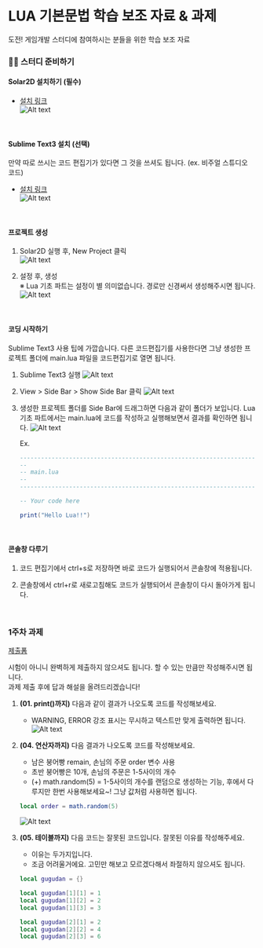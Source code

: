 # LUA 기본문법 학습 보조 자료 & 과제
도전! 게임개발 스터디에 참여하시는 분들을 위한 학습 보조 자료

### 👩‍🔧 스터디 준비하기

#### Solar2D 설치하기 (필수)
* [설치 링크](https://solar2d.com/)  
![Alt text](../image/week01/exam03.png)  

<br>

#### Sublime Text3 설치 (선택)
만약 따로 쓰시는 코드 편집기가 있다면 그 것을 쓰셔도 됩니다. (ex. 비주얼 스튜디오 코드)

* [설치 링크](https://www.sublimetext.com/3)  
![Alt text](../image/week01/exam04.png)  

<br>

#### 프로젝트 생성

1. Solar2D 실행 후, New Project 클릭  
	![Alt text](../image/week01/exam05.png)  

2. 설정 후, 생성  
	※ Lua 기초 파트는 설정이 별 의미없습니다. 경로만 신경써서 생성해주시면 됩니다.
	![Alt text](../image/lua_basic/04.jpg)

<br>

#### 코딩 시작하기
Sublime Text3 사용 팁에 가깝습니다. 다른 코드편집기를 사용한다면 그냥 생성한 프로젝트 폴더에 main.lua 파일을 코드편집기로 열면 됩니다.

1. Sublime Text3 실행
	![Alt text](../image/lua_basic/02.jpg)

2. View > Side Bar > Show Side Bar 클릭
	![Alt text](../image/lua_basic/03.jpg)

3. 생성한 프로젝트 폴더를 Side Bar에 드래그하면 다음과 같이 폴더가 보입니다.
	Lua 기초 파트에서는 main.lua에 코드를 작성하고 실행해보면서 결과를 확인하면 됩니다.
	![Alt text](../image/lua_basic/05.jpg)

	Ex.  
	```lua
	-----------------------------------------------------------------------------------------
	--
	-- main.lua
	--
	-----------------------------------------------------------------------------------------

	-- Your code here

	print("Hello Lua!!")
	```

<br>

#### 콘솔창 다루기

1. 코드 편집기에서 ctrl+s로 저장하면 바로 코드가 실행되어서 콘솔창에 적용됩니다.

2. 콘솔창에서 ctrl+r로 새로고침해도 코드가 실행되어서 콘솔창이 다시 돌아가게 됩니다.

<br>


### 1주차 과제
[제출폼](https://forms.gle/JqhBQegPadt1dXCu9)  

시험이 아니니 완벽하게 제출하지 않으셔도 됩니다. 할 수 있는 만큼만 작성해주시면 됩니다.  
과제 제출 후에 답과 해설을 올려드리겠습니다!

1. **(01. print()까지)** 다음과 같이 결과가 나오도록 코드를 작성해보세요. 
	- WARNING, ERROR 강조 표시는 무시하고 텍스트만 맞게 출력하면 됩니다.  
	![Alt text](../image/lua_basic/hw01.png)

2. **(04. 연산자까지)** 다음 결과가 나오도록 코드를 작성해보세요.
	- 남은 붕어빵 remain, 손님의 주문 order 변수 사용
	- 초반 붕어빵은 10개, 손님의 주문은 1-5사이의 개수
	- (+) math.random(5) = 1-5사이의 개수를 랜덤으로 생성하는 기능, 후에서 다루지만 한번 사용해보세요~! 그냥 값처럼 사용하면 됩니다.  
	```lua
	local order = math.random(5)
	```

	![Alt text](../image/lua_basic/hw02.png)
	
3. **(05. 테이블까지)** 다음 코드는 잘못된 코드입니다. 잘못된 이유를 작성해주세요.
	+ 이유는 두가지입니다.  
	+ 조금 어려울거에요. 고민만 해보고 모르겠다해서 좌절하지 않으셔도 됩니다.
	
	```lua
	local gugudan = {}

	local gugudan[1][1] = 1
	local gugudan[1][2] = 2
	local gugudan[1][3] = 3

	local gugudan[2][1] = 2
	local gugudan[2][2] = 4
	local gugudan[2][3] = 6
	```